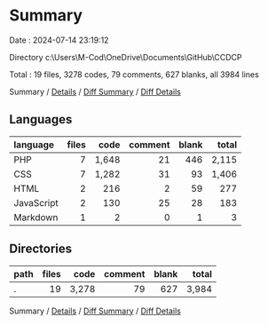 # Summary

Date : 2024-07-14 23:19:12

Directory c:\\Users\\M-Cod\\OneDrive\\Documents\\GitHub\\CCDCP

Total : 19 files,  3278 codes, 79 comments, 627 blanks, all 3984 lines

Summary / [Details](details.md) / [Diff Summary](diff.md) / [Diff Details](diff-details.md)

## Languages
| language | files | code | comment | blank | total |
| :--- | ---: | ---: | ---: | ---: | ---: |
| PHP | 7 | 1,648 | 21 | 446 | 2,115 |
| CSS | 7 | 1,282 | 31 | 93 | 1,406 |
| HTML | 2 | 216 | 2 | 59 | 277 |
| JavaScript | 2 | 130 | 25 | 28 | 183 |
| Markdown | 1 | 2 | 0 | 1 | 3 |

## Directories
| path | files | code | comment | blank | total |
| :--- | ---: | ---: | ---: | ---: | ---: |
| . | 19 | 3,278 | 79 | 627 | 3,984 |

Summary / [Details](details.md) / [Diff Summary](diff.md) / [Diff Details](diff-details.md)